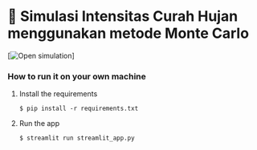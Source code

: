 # 🎈 Simulasi Intensitas Curah Hujan menggunakan metode Monte Carlo

[![Open simulation](https://kelompok-10-simulasi-curah-hujan.streamlit.app/)]

### How to run it on your own machine

1. Install the requirements

   ```
   $ pip install -r requirements.txt
   ```

2. Run the app

   ```
   $ streamlit run streamlit_app.py
   ```
